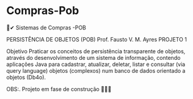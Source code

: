# Compras-Pob
🎁✔ Sistemas de Compras -POB


PERSISTÊNCIA DE OBJETOS (POB)
Prof. Fausto V. M. Ayres
PROJETO 1

Objetivo
Praticar os conceitos de persistência transparente de objetos, através do
desenvolvimento de um sistema de informação, contendo aplicações Java para cadastrar,
atualizar, deletar, listar e consultar (via query language) objetos (complexos) num banco de
dados orientado a objetos (Db4o).



OBS:. Projeto em fase de construção 🚧🚨🔥

